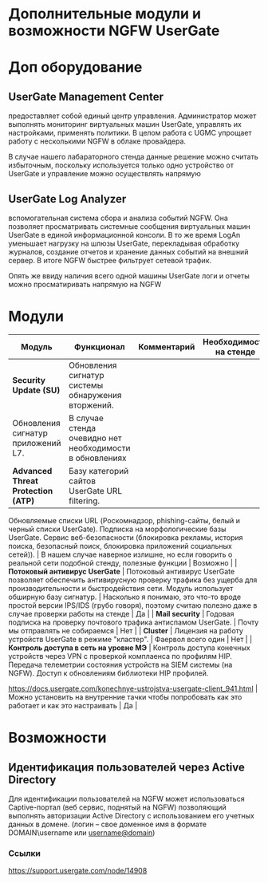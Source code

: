 # Дополнительные модули и возможности NGFW UserGate

# Доп оборудование

## **UserGate Management Center**

предоставляет собой единый центр управления. Администратор может выполнять мониторинг виртуальных машин UserGate, управлять их настройками, применять политики. В целом работа с UGMC упрощает работу с несколькими NGFW в облаке провайдера. 

В случае нашего лабараторного стенда данные решение можно считать избыточным, поскольку используется только одно устройство от UserGate и управление можно осуществлять напрямую

## **UserGate Log Analyzer**

вспомогательная система сбора и анализа событий NGFW. Она позволяет просматривать системные сообщения виртуальных машин UserGate в единой информационной консоли. В то же время LogAn уменьшает нагрузку на шлюзы UserGate, перекладывая обработку журналов, создание отчетов и хранение данных событий на внешний сервер. В итоге NGFW быстрее фильтрует сетевой трафик.

Опять же ввиду наличия всего одной машины UserGate логи и отчеты можно просматиривать напрямую на NGFW

# Модули

| Модуль | Функционал | Комментарий | Необходимость на стенде |
| --- | --- | --- | --- |
| **Security Update (SU)** | Обновления сигнатур системы обнаружения вторжений.
Обновления сигнатур приложений L7. | В случае стенда очевидно нет необходимости в обновлениях |  |
| **Advanced Threat Protection (ATP)** | Базу категорий сайтов UserGate URL filtering.
Обновляемые списки URL (Роскомнадзор, phishing-сайты, белый и черный списки UserGate).
Подписка на морфологические базы UserGate.
Сервис веб-безопасности (блокировка рекламы, история поиска, безопасный поиск, блокировка приложений социальных сетей)). | В нашем случае наверное излишне, но если говорить о реальной сети подобной стенду, полезные функции | Возможно |
| **Потоковый антивирус UserGate** | Потоковый антивирус UserGate позволяет обеспечить антивирусную проверку трафика без ущерба для производительности и быстродействия сети. Модуль использует обширную базу сигнатур. | Насколько я понимаю, это что-то вроде простой версии IPS/IDS (грубо говоря), поэтому считаю полезно даже в случае проверки работы на стенде | Да |
| **Mail security** | Годовая подписка на проверку почтового трафика антиспамом UserGate. | Почту мы отправлять не собираемся | Нет |
| **Cluster** | Лицензия на работу устройств UserGate в режиме "кластер". | Фаервол всего один | Нет |
| **Контроль доступа в сеть на уровне МЭ** | Контроль доступа конечных устройств через VPN с проверкой комплаенса по профилям HIP.
Передача телеметрии состояния устройств на SIEM системы (на NGFW).
Доступ к обновлениям библиотеки HIP профилей.

https://docs.usergate.com/konechnye-ustrojstva-usergate-client_941.html | Можно установить на внутренние тачки чтобы попробовать как это работает и как это настраивать | Да |

# Возможности

## Идентификация пользователей через Active Directory

Для идентификации пользователей на NGFW может использоваться Captive-портал (веб сервис, поднятый на NGFW) позволяющий выполнять авторизации Active Directory с использованием его учетных данных в домене. (логин – свое доменное имя в формате DOMAIN\username или [username@domain](mailto:username@domain))

### Ссылки

https://support.usergate.com/node/14908
